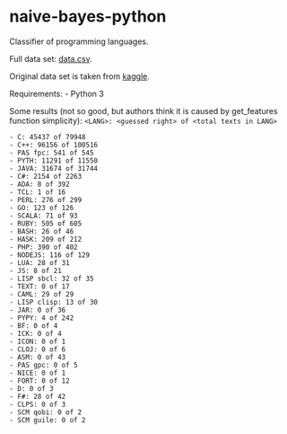 # naive-bayes-python
Classifier of programming languages.

Full data set: [data.csv](https://yadi.sk/d/m-a4LhmV4zQNHg).

Original data set is taken from [kaggle](https://www.kaggle.com/arjoonn/codechef-competitive-programming).

Requirements:
    - Python 3

Some results (not so good, but authors think it is caused by get_features function simplicity):
`<LANG>: <guessed right> of <total texts in LANG>`

    - C: 45437 of 79948
    - C++: 96156 of 100516
    - PAS fpc: 541 of 545
    - PYTH: 11291 of 11550
    - JAVA: 31674 of 31744
    - C#: 2154 of 2263
    - ADA: 8 of 392
    - TCL: 1 of 16
    - PERL: 276 of 299
    - GO: 123 of 126
    - SCALA: 71 of 93
    - RUBY: 505 of 605
    - BASH: 26 of 46
    - HASK: 209 of 212
    - PHP: 390 of 402
    - NODEJS: 116 of 129
    - LUA: 28 of 31
    - JS: 8 of 21
    - LISP sbcl: 32 of 35
    - TEXT: 0 of 17
    - CAML: 29 of 29
    - LISP clisp: 13 of 30
    - JAR: 0 of 36
    - PYPY: 4 of 242
    - BF: 0 of 4
    - ICK: 0 of 4
    - ICON: 0 of 1
    - CLOJ: 0 of 6
    - ASM: 0 of 43
    - PAS gpc: 0 of 5
    - NICE: 0 of 1
    - FORT: 0 of 12
    - D: 0 of 3
    - F#: 28 of 42
    - CLPS: 0 of 3
    - SCM qobi: 0 of 2
    - SCM guile: 0 of 2
